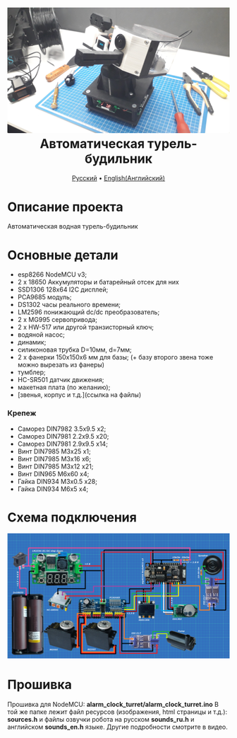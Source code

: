 <h1 align="center">
  <a href=""><img src="https://github.com/TrashRobotics/AlarmClockTurret/blob/main/img/alarm_clock_turret.jpg" alt="Турель-будильник" width="800"></a>
  <br>
    Автоматическая турель-будильник
  <br>
</h1>

<p align="center">
  <a href="https://github.com/TrashRobotics/AlarmClockTurret/blob/main/README.md">Русский</a> •
  <a href="https://github.com/TrashRobotics/AlarmClockTurret/blob/main/README-en.md">English(Английский)</a> 
</p>

# Описание проекта
Автоматическая водная турель-будильник

# Основные детали
* esp8266 NodeMCU v3;
* 2 x 18650 Аккумуляторы и батарейный отсек для них
* SSD1306 128x64 I2C дисплей;
* PCA9685 модуль;
* DS1302 часы реального времени;
* LM2596 понижающий dc/dc преобразователь;
* 2 x MG995 сервопривода;
* 2 x HW-517 или другой транзисторный ключ;
* водяной насос;
* динамик;
* силиконовая трубка D=10мм, d=7мм;
* 2 x фанерки 150x150x6 мм для базы; (+ базу второго звена тоже можно вырезать из фанеры)
* тумблер;
* HC-SR501 датчик движения;
* макетная плата (по желанию);
* [звенья, корпус и т.д.](ссылка на файлы)

### Крепеж
* Саморез DIN7982 3.5x9.5	x2;
* Саморез DIN7981 2.2x9.5	x20;
* Саморез DIN7981 2.9x9.5	x14;
* Винт DIN7985 M3x25		x1;
* Винт DIN7985 M3x16		x6;
* Винт DIN7985 M3x12		x21;
* Винт DIN965  M6x60		x4;
* Гайка DIN934 M3x0.5		x28;
* Гайка DIN934 M6x5			x4;

# Схема подключения
![Схема подключения](https://github.com/TrashRobotics/AlarmClockTurret/blob/main/img/schematic.png)

# Прошивка
Прошивка для NodeMCU: **alarm_clock_turret/alarm_clock_turret.ino**
В той же папке лежит файл ресурсов (изображения, html страницы и т.д.): **sources.h** и
файлы озвучки робота на русском **sounds_ru.h** и английском **sounds_en.h** языке.
Другие подробности смотрите в видео.

